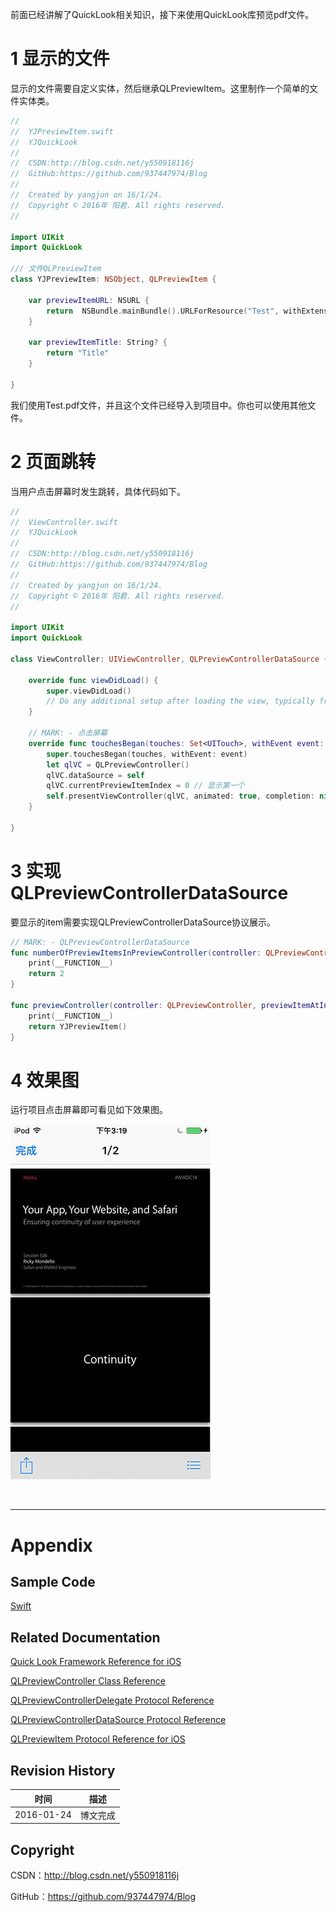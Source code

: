 前面已经讲解了QuickLook相关知识，接下来使用QuickLook库预览pdf文件。

# 1 显示的文件

显示的文件需要自定义实体，然后继承QLPreviewItem。这里制作一个简单的文件实体类。

```swift
//
//  YJPreviewItem.swift
//  YJQuickLook
//
//  CSDN:http://blog.csdn.net/y550918116j
//  GitHub:https://github.com/937447974/Blog
//
//  Created by yangjun on 16/1/24.
//  Copyright © 2016年 阳君. All rights reserved.
//

import UIKit
import QuickLook

/// 文件QLPreviewItem
class YJPreviewItem: NSObject, QLPreviewItem {
    
    var previewItemURL: NSURL {
        return  NSBundle.mainBundle().URLForResource("Test", withExtension: "pdf")!
    }
    
    var previewItemTitle: String? {
        return "Title"
    }
    
}
```

我们使用Test.pdf文件，并且这个文件已经导入到项目中。你也可以使用其他文件。

# 2 页面跳转

当用户点击屏幕时发生跳转，具体代码如下。

```swift
//
//  ViewController.swift
//  YJQuickLook
//
//  CSDN:http://blog.csdn.net/y550918116j
//  GitHub:https://github.com/937447974/Blog
//
//  Created by yangjun on 16/1/24.
//  Copyright © 2016年 阳君. All rights reserved.
//

import UIKit
import QuickLook

class ViewController: UIViewController, QLPreviewControllerDataSource {

    override func viewDidLoad() {
        super.viewDidLoad()
        // Do any additional setup after loading the view, typically from a nib.
    }
    
    // MARK: - 点击屏幕
    override func touchesBegan(touches: Set<UITouch>, withEvent event: UIEvent?) {
        super.touchesBegan(touches, withEvent: event)
        let qlVC = QLPreviewController()
        qlVC.dataSource = self
        qlVC.currentPreviewItemIndex = 0 // 显示第一个
        self.presentViewController(qlVC, animated: true, completion: nil)
    }
    
}
```

# 3 实现QLPreviewControllerDataSource

要显示的item需要实现QLPreviewControllerDataSource协议展示。

```swift
// MARK: - QLPreviewControllerDataSource
func numberOfPreviewItemsInPreviewController(controller: QLPreviewController) -> Int {
    print(__FUNCTION__)
    return 2
}
    
func previewController(controller: QLPreviewController, previewItemAtIndex index: Int) -> QLPreviewItem {
    print(__FUNCTION__)
    return YJPreviewItem()
}
```

# 4 效果图

运行项目点击屏幕即可看见如下效果图。

![](https://raw.githubusercontent.com/937447974/Blog/master/Resources/2016012401.jpg)

&#160;

----------

# Appendix

## Sample Code

[Swift](https://github.com/937447974/Swift)

## Related Documentation

[Quick Look Framework Reference for iOS](https://developer.apple.com/library/ios/documentation/QuickLook/Reference/QuickLookFrameworkReference_iPhoneOS/index.html)

[QLPreviewController Class Reference](https://developer.apple.com/library/ios/documentation/NetworkingInternet/Reference/QLPreviewController_Class/index.html)

[QLPreviewControllerDelegate Protocol Reference](https://developer.apple.com/library/ios/documentation/NetworkingInternet/Reference/QLPreviewControllerDelegate_Protocol/index.html)

[QLPreviewControllerDataSource Protocol Reference](https://developer.apple.com/library/ios/documentation/NetworkingInternet/Reference/QLPreviewControllerDataSource_Protocol/index.html)

[QLPreviewItem Protocol Reference for iOS](https://developer.apple.com/library/ios/documentation/NetworkingInternet/Reference/QLPreviewItem_Protocol_iPhoneOS/index.html)

## Revision History

| 时间 | 描述 |
| ---- | ---- |
| 2016-01-24 | 博文完成 |

## Copyright

CSDN：http://blog.csdn.net/y550918116j

GitHub：https://github.com/937447974/Blog